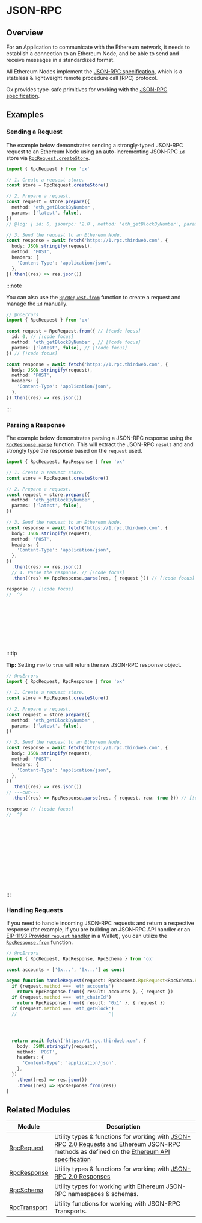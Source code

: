 # JSON-RPC

## Overview

For an Application to communicate with the Ethereum network, it needs to establish a connection to an Ethereum Node, and be able to send and receive messages in a standardized format.

All Ethereum Nodes implement the [JSON-RPC specification](https://www.jsonrpc.org/specification), which is a stateless & lightweight remote procedure call (RPC) protocol.

Ox provides type-safe primitives for working with the [JSON-RPC specification](https://www.jsonrpc.org/specification).

## Examples

### Sending a Request

The example below demonstrates sending a strongly-typed JSON-RPC request to an Ethereum Node using an auto-incrementing JSON-RPC `id` store via [`RpcRequest.createStore`](/api/RpcRequest/createStore).

```ts twoslash
import { RpcRequest } from 'ox'

// 1. Create a request store.
const store = RpcRequest.createStore()

// 2. Prepare a request.
const request = store.prepare({
  method: 'eth_getBlockByNumber',
  params: ['latest', false],
})
// @log: { id: 0, jsonrpc: '2.0', method: 'eth_getBlockByNumber', params: ['latest', false] }

// 3. Send the request to an Ethereum Node.
const response = await fetch('https://1.rpc.thirdweb.com', {
  body: JSON.stringify(request),
  method: 'POST',
  headers: {
    'Content-Type': 'application/json',
  },
}).then((res) => res.json())
```

:::note

You can also use the [`RpcRequest.from`](/api/RpcRequest/from) function to create a request and manage the `id` manually.

```ts twoslash
// @noErrors
import { RpcRequest } from 'ox'

const request = RpcRequest.from({ // [!code focus]
  id: 0, // [!code focus]
  method: 'eth_getBlockByNumber', // [!code focus]
  params: ['latest', false], // [!code focus]
}) // [!code focus]

const response = await fetch('https://1.rpc.thirdweb.com', {
  body: JSON.stringify(request),
  method: 'POST',
  headers: {
    'Content-Type': 'application/json',
  },
}).then((res) => res.json())
```

:::

### Parsing a Response

The example below demonstrates parsing a JSON-RPC response using the [`RpcResponse.parse`](/api/RpcResponse/parse) function. This will extract the JSON-RPC `result` and and strongly type the response based on the `request` used.

```ts twoslash
import { RpcRequest, RpcResponse } from 'ox'

// 1. Create a request store.
const store = RpcRequest.createStore()

// 2. Prepare a request.
const request = store.prepare({
  method: 'eth_getBlockByNumber',
  params: ['latest', false],
})

// 3. Send the request to an Ethereum Node.
const response = await fetch('https://1.rpc.thirdweb.com', {
  body: JSON.stringify(request),
  method: 'POST',
  headers: {
    'Content-Type': 'application/json',
  },
})
  .then((res) => res.json())
  // 4. Parse the response. // [!code focus]
  .then((res) => RpcResponse.parse(res, { request })) // [!code focus]

response // [!code focus]
//  ^?











```

:::tip

**Tip:** Setting `raw` to `true` will return the raw JSON-RPC response object.

```ts twoslash
// @noErrors
import { RpcRequest, RpcResponse } from 'ox'

// 1. Create a request store.
const store = RpcRequest.createStore()

// 2. Prepare a request.
const request = store.prepare({
  method: 'eth_getBlockByNumber',
  params: ['latest', false],
})

// 3. Send the request to an Ethereum Node.
const response = await fetch('https://1.rpc.thirdweb.com', {
  body: JSON.stringify(request),
  method: 'POST',
  headers: {
    'Content-Type': 'application/json',
  },
})
  .then((res) => res.json())
// ---cut---
  .then((res) => RpcResponse.parse(res, { request, raw: true })) // [!code focus]

response // [!code focus]
//  ^?















```

:::

### Handling Requests

If you need to handle incoming JSON-RPC requests and return a respective response (for example, if you are building an JSON-RPC API handler or an [EIP-1193 Provider `request` handler](/api/Provider/from#instantiating-a-custom-provider) in a Wallet), you can utilize the [`RpcResponse.from`](/api/RpcResponse/from) function.

```ts twoslash
// @noErrors
import { RpcRequest, RpcResponse, RpcSchema } from 'ox'

const accounts = ['0x...', '0x...'] as const

async function handleRequest(request: RpcRequest.RpcRequest<RpcSchema.Eth>) {
  if (request.method === 'eth_accounts')
    return RpcResponse.from({ result: accounts }, { request })
  if (request.method === 'eth_chainId')
    return RpcResponse.from({ result: '0x1' }, { request })
  if (request.method === 'eth_getBlock')
  //                                  ^|




  return await fetch('https://1.rpc.thirdweb.com', {
    body: JSON.stringify(request),
    method: 'POST',
    headers: {
      'Content-Type': 'application/json',
    },
  })
    .then((res) => res.json())
    .then((res) => RpcResponse.from(res))
}
```

## Related Modules

| Module                            | Description                                                                                                                                                                                                                                       |
| --------------------------------- | ------------------------------------------------------------------------------------------------------------------------------------------------------------------------------------------------------------------------------------------------- |
| [RpcRequest](/api/RpcRequest)     | Utility types & functions for working with [JSON-RPC 2.0 Requests](https://www.jsonrpc.org/specification#request_object) and Ethereum JSON-RPC methods as defined on the [Ethereum API specification](https://github.com/ethereum/execution-apis) |
| [RpcResponse](/api/RpcResponse)   | Utility types & functions for working with [JSON-RPC 2.0 Responses](https://www.jsonrpc.org/specification#response_object)                                                                                                                        |
| [RpcSchema](/api/RpcSchema)       | Utility types for working with Ethereum JSON-RPC namespaces & schemas.                                                                                                                                                                            |
| [RpcTransport](/api/RpcTransport) | Utility functions for working with JSON-RPC Transports.                                                                                                                                                                                           |
